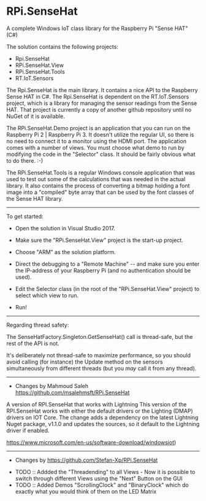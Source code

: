 # RPi.SenseHat
A complete Windows IoT class library for the Raspberry Pi "Sense HAT" (C#)

The solution contains the following projects:

* Rpi.SenseHat
* RPi.SenseHat.View
* RPi.SenseHat.Tools
* RT.IoT.Sensors

The Rpi.SenseHat is the main library. It contains a nice API to the Raspberry Sense HAT in C#.
The Rpi.SenseHat is dependent on the RT.IoT.Sensors project, which is a library for managing the sensor readings from the Sense HAT. That project is currently a copy of another github repository until no NuGet of it is available.

The RPi.SenseHat.Demo project is an application that you can run on the Raspberry Pi 2 | Raspberry Pi 3. It doesn't utilize the regular UI, so there is no need to connect it to a monitor using the HDMI port.
The application comes with a number of views.
You must choose what demo to run by modifying the code in the "Selector" class. It should be fairly obvious what to do there. :-)


The RPi.SenseHat.Tools is a regular Windows console application that was used to test out some of the calculations that was needed in the actual library.
It also contains the process of converting a bitmap holding a font image into a "compiled" byte array that can be used by the font classes of the Sense HAT library.


************************
To get started:

* Open the solution in Visual Studio 2017.
* Make sure the "RPi.SenseHat.View" project is the start-up project.
* Choose "ARM" as the solution platform.
* Direct the debugging to a "Remote Machine" -- and make sure you enter the IP-address of your Raspberry Pi (and no authentication should be used).
* Edit the Selector class (in the root of the "RPi.SenseHat.View" project) to select which view to run.

* Run!


************************
Regarding thread safety:

The SenseHatFactory.Singleton.GetSenseHat() call is thread-safe, but the rest of the API is not.

It's deliberately not thread-safe to maximize performance, so you should avoid calling (for instance) the Update method on the sensors simultaneously from different threads (but you *may* call it from any thread).

************************

- Changes by Mahmoud Saleh https://github.com/msalehmsft/RPi.SenseHat

A version of RPI.SenseHat that works with Lightning
This version of the RPI.SenseHat works with either the default drivers
or the Lighting (DMAP) drivers on IOT Core.
The change adds a dependency on the latest Lightning Nuget package,
v1.1.0 and updates the sources, so it default to the Lightning driver if enabled.

https://www.microsoft.com/en-us/software-download/windowsiot)

************************

- Changes by https://github.com/Stefan-Xp/RPi.SenseHat

 * TODO :: Addded the "Threadending" to all Views - Now it is possible to switch through different Views using the "Next" Button on the GUI
 * TODO :: Added Demos "ScrollingClock" and "BinaryClock" which do exactly what you would think of them on the LED Matrix